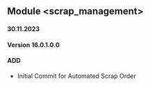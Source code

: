 ## Module <scrap_management>

#### 30.11.2023
#### Version 16.0.1.0.0
#### ADD

- Initial Commit for Automated Scrap Order
